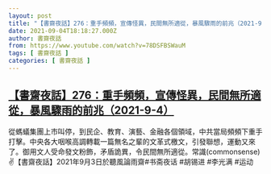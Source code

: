 ```yaml
---
layout: post
title: "【書齋夜話】276：重手頻頻，宣傳怪異，民間無所適從，暴風驟雨的前兆（2021-9-4）"
date: 2021-09-04T18:18:27.000Z
author: 書齋夜話
from: https://www.youtube.com/watch?v=78DSFBSWauM
tags: [ 書齋夜話 ]
categories: [ 書齋夜話 ]
---
```

<!--1630779507000-->
[【書齋夜話】276：重手頻頻，宣傳怪異，民間無所適從，暴風驟雨的前兆（2021-9-4）](https://www.youtube.com/watch?v=78DSFBSWauM)
------

<div>
從螞蟻集團上市叫停，到民企、教育、演藝、金融各個領域，中共當局頻頻下重手打擊。中央各大咽喉高調轉載一篇無名之輩的文革式檄文，引發聯想，運動又來了。御用文人受命發文粉飾，矛盾詭異，令民間無所適從。常識(commonsense) ✌【書齋夜話】2021年9月3日於聽風論雨齋#书斋夜话 #胡锡进 #李光满 #运动
</div>
